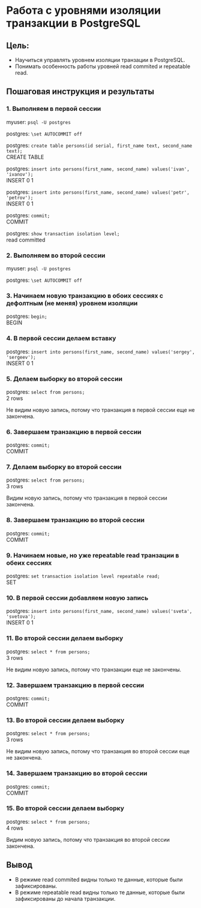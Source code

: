 # Работа с уровнями изоляции транзакции в PostgreSQL

## Цель:

- Научиться управлять уровнем изоляции транзации в PostgreSQL.
- Понимать особенность работы уровней read commited и repeatable read.

## Пошаговая инструкция и результаты

### 1. Выполняем в первой сессии

myuser: `psql -U postgres`

postgres: `\set AUTOCOMMIT off`

postgres: `create table persons(id serial, first_name text, second_name text);`<br>
CREATE TABLE

postgres: `insert into persons(first_name, second_name) values('ivan', 'ivanov');`<br>
INSERT 0 1

postgres: `insert into persons(first_name, second_name) values('petr', 'petrov');`<br>
INSERT 0 1

postgres: `commit;`<br>
COMMIT

postgres: `show transaction isolation level;`<br>
read committed

### 2. Выполняем во второй сессии

myuser: `psql -U postgres`

postgres: `\set AUTOCOMMIT off`

### 3. Начинаем новую транзакцию в обоих сессиях с дефолтным (не меняя) уровнем изоляции

postgres: `begin;`<br>
BEGIN

### 4. В первой сессии делаем вставку

postgres: `insert into persons(first_name, second_name) values('sergey', 'sergeev');`<br>
INSERT 0 1

### 5. Делаем выборку во второй сессии

postgres: `select from persons;`<br>
2 rows

Не видим новую запись, потому что транзакция в первой сессии еще не закончена.

### 6. Завершаем транзакцию в первой сессии

postgres: `commit;`<br>
COMMIT

### 7. Делаем выборку во второй сессии

postgres: `select from persons;`<br>
3 rows

Видим новую запись, потому что транзакция в первой сессии закончена.

### 8. Завершаем транзакцию во второй сессии

postgres: `commit;`<br>
COMMIT

### 9. Начинаем новые, но уже repeatable read транзации в обеих сессиях

postgres: `set transaction isolation level repeatable read;`<br>
SET

### 10. В первой сессии добавляем новую запись

postgres: `insert into persons(first_name, second_name) values('sveta', 'svetova');`<br>
INSERT 0 1

### 11. Во второй сессии делаем выборку 

postgres: `select * from persons;`<br>
3 rows

Не видим новую запись, потому что транзакции еще не закончены.

### 12. Завершаем транзакцию в первой сессии

postgres: `commit;`<br>
COMMIT

### 13. Во второй сессии делаем выборку 

postgres: `select * from persons;`<br>
3 rows

Не видим новую запись, потому что транзакция во второй сессии еще не закончена.

### 14. Завершаем транзакцию во второй сессии

postgres: `commit;`<br>
COMMIT

### 15. Во второй сессии делаем выборку 

postgres: `select * from persons;`<br>
4 rows

Видим новую запись, потому что транзакция во второй сессии закончена.

## Вывод

- В режиме read commited видны только те данные, которые были зафиксированы.
- В режиме repeatable read видны только те данные, которые были зафиксированы до начала транзакции.
